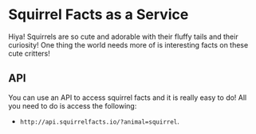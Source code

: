 # Squirrel Facts as a Service

Hiya! Squirrels are so cute and adorable with their fluffy tails and their curiosity! One thing the world needs more of is interesting facts on these cute critters!

## API

You can use an API to access squirrel facts and it is really easy to do! All you need to do is access the following:

 * `http://api.squirrelfacts.io/?animal=squirrel`.
